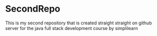 # SecondRepo
This is my second repository that is created straight straight on github server for the java full stack development course by simplilearn
